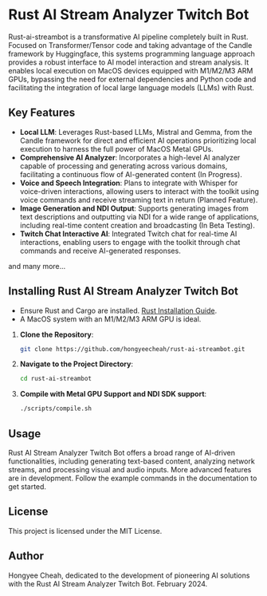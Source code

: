 # Rust AI Stream Analyzer Twitch Bot

Rust-ai-streambot is a transformative AI pipeline completely built in Rust. Focused on Transformer/Tensor code and taking advantage of the Candle framework by Huggingface, this systems programming language approach provides a robust interface to AI model interaction and stream analysis. It enables local execution on MacOS devices equipped with M1/M2/M3 ARM GPUs, bypassing the need for external dependencies and Python code and facilitating the integration of local large language models (LLMs) with Rust.

## Key Features

-   **Local LLM**: Leverages Rust-based LLMs, Mistral and Gemma, from the Candle framework for direct and efficient AI operations prioritizing local execution to harness the full power of MacOS Metal GPUs.
-   **Comprehensive AI Analyzer**: Incorporates a high-level AI analyzer capable of processing and generating across various domains, facilitating a continuous flow of AI-generated content (In Progress).
-   **Voice and Speech Integration**: Plans to integrate with Whisper for voice-driven interactions, allowing users to interact with the toolkit using voice commands and receive streaming text in return (Planned Feature).
-   **Image Generation and NDI Output**: Supports generating images from text descriptions and outputting via NDI for a wide range of applications, including real-time content creation and broadcasting (In Beta Testing).
-   **Twitch Chat Interactive AI**: Integrated Twitch chat for real-time AI interactions, enabling users to engage with the toolkit through chat commands and receive AI-generated responses.

and many more...

## Installing Rust AI Stream Analyzer Twitch Bot

-   Ensure Rust and Cargo are installed. [Rust Installation Guide](https://www.rust-lang.org/tools/install).
-   A MacOS system with an M1/M2/M3 ARM GPU is ideal.

1. **Clone the Repository**:

    ```bash
    git clone https://github.com/hongyeecheah/rust-ai-streambot.git
    ```

2. **Navigate to the Project Directory**:

    ```bash
    cd rust-ai-streambot
    ```

3. **Compile with Metal GPU Support and NDI SDK support**:

    ```bash
    ./scripts/compile.sh
    ```

## Usage

Rust AI Stream Analyzer Twitch Bot offers a broad range of AI-driven functionalities, including generating text-based content, analyzing network streams, and processing visual and audio inputs. More advanced features are in development. Follow the example commands in the documentation to get started.

## License

This project is licensed under the MIT License.

## Author

Hongyee Cheah, dedicated to the development of pioneering AI solutions with the Rust AI Stream Analyzer Twitch Bot. February 2024.